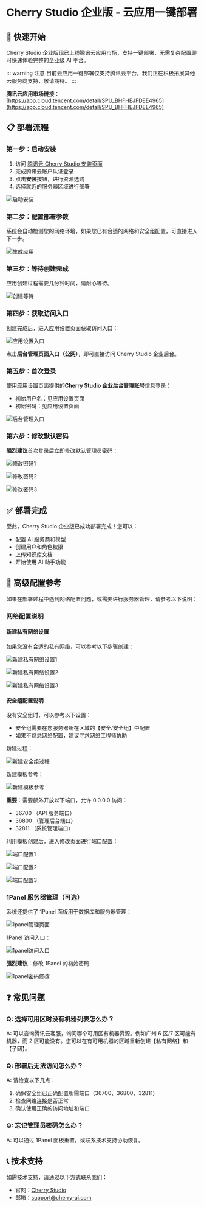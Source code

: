 # Cherry Studio 企业版 - 云应用一键部署

## 🚀 快速开始

Cherry Studio 企业版现已上线腾讯云应用市场，支持一键部署，无需复杂配置即可快速体验完整的企业级 AI 平台。

::: warning 注意
目前云应用一键部署仅支持腾讯云平台。我们正在积极拓展其他云服务商支持，敬请期待。
:::

**腾讯云应用市场链接**：[https://app.cloud.tencent.com/detail/SPU_BHFHEJFDEE4965](https://app.cloud.tencent.com/detail/SPU_BHFHEJFDEE4965)

## 📋 部署流程

### 第一步：启动安装

1. 访问 [腾讯云 Cherry Studio 安装页面](https://app.cloud.tencent.com/detail/SPU_BHFHEJFDEE4965)
2. 完成腾讯云账户认证登录
3. 点击**安装**按钮，进行资源选购
4. 选择就近的服务器区域进行部署

![启动安装](../assets/images/cloudappinstall/17579023125922.webp)

### 第二步：配置部署参数

系统会自动检测您的网络环境，如果您已有合适的网络和安全组配置，可直接进入下一步。

![生成应用](../assets/images/cloudappinstall/17579059506041.webp)

### 第三步：等待创建完成

应用创建过程需要几分钟时间，请耐心等待。

![创建等待](../assets/images/cloudappinstall/17579075417655.webp)

### 第四步：获取访问入口

创建完成后，进入应用设置页面获取访问入口：

![应用设置入口](../assets/images/cloudappinstall/17579075847068.webp)

点击**后台管理页面入口（公网）**，即可直接访问 Cherry Studio 企业后台。

### 第五步：首次登录

使用应用设置页面提供的**Cherry Studio 企业后台管理账号**信息登录：

- 初始用户名：见应用设置页面
- 初始密码：见应用设置页面

![后台管理入口](../assets/images/cloudappinstall/17579076770749.webp)

### 第六步：修改默认密码

**强烈建议**首次登录后立即修改默认管理员密码：

![修改密码1](../assets/images/cloudappinstall/17579077250676.webp)

![修改密码2](../assets/images/cloudappinstall/17579077573416.webp)

![修改密码3](../assets/images/cloudappinstall/17579079312441.webp)

## ✅ 部署完成

至此，Cherry Studio 企业版已成功部署完成！您可以：

- 配置 AI 服务商和模型
- 创建用户和角色权限
- 上传知识库文档
- 开始使用 AI 助手功能

## 🔧 高级配置参考

如果在部署过程中遇到网络配置问题，或需要进行服务器管理，请参考以下说明：

### 网络配置说明

#### 新建私有网络设置

如果您没有合适的私有网络，可以参考以下步骤创建：

![新建私有网络设置1](../assets/images/cloudappinstall/17579046919582.webp)

![新建私有网络设置2](../assets/images/cloudappinstall/17579058693624.webp)

![新建私有网络设置3](../assets/images/cloudappinstall/17579058898409.webp)

#### 安全组配置说明

没有安全组时，可以参考以下设置：

- 安全组需要在您服务器所在区域的【安全/安全组】中配置
- 如果不熟悉网络配置，建议寻求网络工程师协助

新建过程：

![新建安全组过程](../assets/images/cloudappinstall/17579025304834.webp)

新建模板参考：

![新建模板参考](../assets/images/cloudappinstall/17579045676416.webp)

**重要**：需要额外开放以下端口，允许 0.0.0.0 访问：

- 36700 （API 服务端口）
- 36800 （管理后台端口）
- 32811 （系统管理端口）

利用模板创建后，进入修改页面进行端口配置：

![端口配置1](../assets/images/cloudappinstall/17579080497271.webp)

![端口配置2](../assets/images/cloudappinstall/17579080735339.webp)

![端口配置3](../assets/images/cloudappinstall/17579080886847.webp)

### 1Panel 服务器管理（可选）

系统还提供了 1Panel 面板用于数据库和服务器管理：

![1panel管理页面](../assets/images/cloudappinstall/17579081724093.webp)

1Panel 访问入口：

![1panel访问入口](../assets/images/cloudappinstall/17579081125820.webp)

**强烈建议**：修改 1Panel 的初始密码

![1panel密码修改](../assets/images/cloudappinstall/17579082746447.webp)

## ❓ 常见问题

### Q: 选择可用区时没有机器列表怎么办？

A: 可以咨询腾讯云客服，询问哪个可用区有机器资源。例如广州 6 区/7 区可能有机器，而 2 区可能没有。您可以在有可用机器的区域重新创建【私有网络】和【子网】。

### Q: 部署后无法访问怎么办？

A: 请检查以下几点：

1. 确保安全组已正确配置所需端口（36700、36800、32811）
2. 检查网络连接是否正常
3. 确认使用正确的访问地址和端口

### Q: 忘记管理员密码怎么办？

A: 可以通过 1Panel 面板重置，或联系技术支持协助恢复。

## 📞 技术支持

如需技术支持，请通过以下方式联系我们：

- 官网：[Cherry Studio](https://cherry-ai.com)
- 邮箱：support@cherry-ai.com
